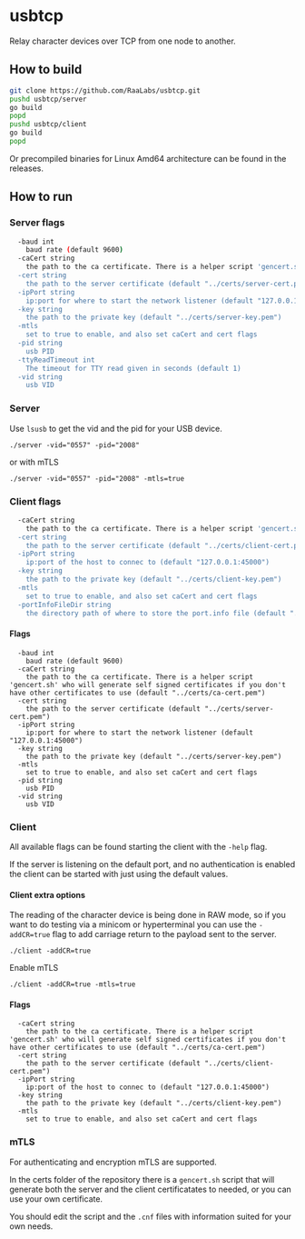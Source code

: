 # usbtcp

Relay character devices over TCP from one node to another.

## How to build

```bash
git clone https://github.com/RaaLabs/usbtcp.git
pushd usbtcp/server
go build
popd
pushd usbtcp/client
go build
popd
```

Or precompiled binaries for Linux Amd64 architecture can be found in the releases.

## How to run

### Server flags

```bash
  -baud int
    baud rate (default 9600)
  -caCert string
    the path to the ca certificate. There is a helper script 'gencert.sh' who will generate self signed certificates if you don't have other certificates to use (default "../certs/ca-cert.pem")
  -cert string
    the path to the server certificate (default "../certs/server-cert.pem")
  -ipPort string
    ip:port for where to start the network listener (default "127.0.0.1:45000")
  -key string
    the path to the private key (default "../certs/server-key.pem")
  -mtls
    set to true to enable, and also set caCert and cert flags
  -pid string
    usb PID
  -ttyReadTimeout int
    The timeout for TTY read given in seconds (default 1)
  -vid string
    usb VID
```

### Server

Use `lsusb` to get the vid and the pid for your USB device.

`./server -vid="0557" -pid="2008"`

or with mTLS

`./server -vid="0557" -pid="2008" -mtls=true`

### Client flags

```bash
  -caCert string
    the path to the ca certificate. There is a helper script 'gencert.sh' who will generate self signed certificates if you don't have other certificates to use (default "../certs/ca-cert.pem")
  -cert string
    the path to the server certificate (default "../certs/client-cert.pem")
  -ipPort string
    ip:port of the host to connec to (default "127.0.0.1:45000")
  -key string
    the path to the private key (default "../certs/client-key.pem")
  -mtls
    set to true to enable, and also set caCert and cert flags
  -portInfoFileDir string
    the directory path of where to store the port.info file (default "./")
```

#### Flags

```text
  -baud int
    baud rate (default 9600)
  -caCert string
    the path to the ca certificate. There is a helper script 'gencert.sh' who will generate self signed certificates if you don't have other certificates to use (default "../certs/ca-cert.pem")
  -cert string
    the path to the server certificate (default "../certs/server-cert.pem")
  -ipPort string
    ip:port for where to start the network listener (default "127.0.0.1:45000")
  -key string
    the path to the private key (default "../certs/server-key.pem")
  -mtls
    set to true to enable, and also set caCert and cert flags
  -pid string
    usb PID
  -vid string
    usb VID
```

### Client

All available flags can be found starting the client with the `-help` flag.

If the server is listening on the default port, and no authentication is enabled the client can be started with just using the default values.

#### Client extra options

The reading of the character device is being done in RAW mode, so if you want to do testing via a minicom or hyperterminal you can use the `-addCR=true` flag to add carriage return to the payload sent to the server.

`./client -addCR=true`

Enable mTLS

`./client -addCR=true -mtls=true`

#### Flags

```text
  -caCert string
    the path to the ca certificate. There is a helper script 'gencert.sh' who will generate self signed certificates if you don't have other certificates to use (default "../certs/ca-cert.pem")
  -cert string
    the path to the server certificate (default "../certs/client-cert.pem")
  -ipPort string
    ip:port of the host to connec to (default "127.0.0.1:45000")
  -key string
    the path to the private key (default "../certs/client-key.pem")
  -mtls
    set to true to enable, and also set caCert and cert flags
```

### mTLS

For authenticating and encryption mTLS are supported.

In the certs folder of the repository there is a `gencert.sh` script that will generate both the server and the client certificatates to needed, or you can use your own certificate.

You should edit the script and the `.cnf` files with information suited for your own needs.
